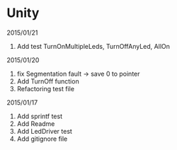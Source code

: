 # Unity

2015/01/21

1. Add test TurnOnMultipleLeds, TurnOffAnyLed, AllOn

2015/01/20

1. fix Segmentation fault -> save 0 to pointer
2. Add TurnOff function
3. Refactoring test file

2015/01/17

1. Add sprintf test
2. Add Readme
3. Add LedDriver test
4. Add gitignore file

